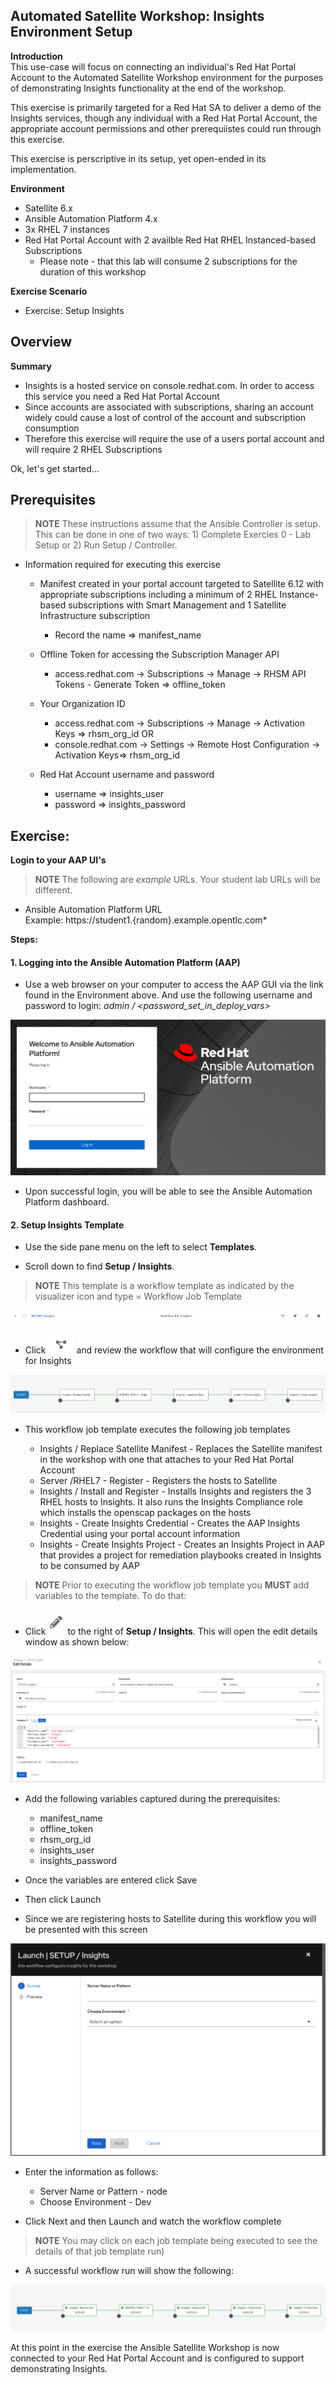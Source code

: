Automated Satellite Workshop: Insights Environment Setup 
----------------------------------------------------------------------

**Introduction**<br>
This use-case will focus on connecting an individual's Red Hat Portal Account to the Automated Satellite Workshop environment for the purposes of demonstrating Insights functionality at the end of the workshop.  

This exercise is primarily targeted for a Red Hat SA to deliver a demo of the Insights services, though any individual with a Red Hat Portal Account, the appropriate account permissions and other prerequiistes could run through this exercise.

This exercise is perscriptive in its setup, yet open-ended in its implementation.

**Environment**
- Satellite 6.x 
- Ansible Automation Platform 4.x
- 3x RHEL 7  instances
- Red Hat Portal Account with 2 availble Red Hat RHEL Instanced-based Subscriptions 
    - Please note - that this lab will consume 2 subscriptions for the duration of this workshop

**Exercise Scenario**
- Exercise: Setup Insights


Overview
-----------------------------------------------------------------

**Summary**<br>
- Insights is a hosted service on console.redhat.com.  In order to access this service you need a Red Hat Portal Account
- Since accounts are associated with subscriptions, sharing an account widely could cause a lost of control of the account and subscription consumption
- Therefore this exercise will require the use of a users portal account and will require 2 RHEL Subscriptions


Ok, let's get started...  

Prerequisites
--------------

> **NOTE** These instructions assume that the Ansible Controller is setup.  This can be done in one of two ways:  1) Complete Exercies 0 - Lab Setup or 2) Run Setup / Controller.

-   Information required for executing this exercise

    - Manifest created in your portal account targeted to Satellite 6.12 with appropriate subscriptions including a minimum of 2 RHEL Instance-based subscriptions with Smart Management and 1 Satellite Infrastructure subscription
        - Record the name ⇒ manifest_name 

    - Offline Token for accessing the Subscription Manager API
        - access.redhat.com -> Subscriptions -> Manage -> RHSM API Tokens - Generate Token ⇒ offline_token

    - Your Organization ID 
        - access.redhat.com -> Subscriptions -> Manage -> Activation Keys ⇒ rhsm_org_id OR
        - console.redhat.com -> Settings -> Remote Host Configuration -> Activation Keys⇒ rhsm_org_id

    - Red Hat Account username and password
        - username ⇒ insights_user
        - password ⇒ insights_password


Exercise:
-----------------------------------------------------------------
**Login to your AAP UI's**
> **NOTE** The following are *example* URLs. Your student lab URLs will be different.
* Ansible Automation Platform URL<br>
    Example: https://student1.{random}.example.opentlc.com*

**Steps:**<br>
#### 1\. Logging into the Ansible Automation Platform (AAP)

-   Use a web browser on your computer to access the AAP GUI via the link found in the Environment above. And use the following username and password to login: *admin / <password_set_in_deploy_vars>*

![login screen](images/4-setupinsights-aap2-login.png)

-   Upon successful login, you will be able to see the Ansible Automation Platform dashboard.

#### 2\. Setup Insights Template

-   Use the side pane menu on the left to select **Templates**.

-   Scroll down to find **Setup / Insights**.

> **NOTE** This template is a workflow template as indicated by the visualizer icon and type = Workflow Job Template

![Setup Insight](images/4-setupinsights-workflow-template.png)

-   Click ![visualizer Icon](images/4-setupinsights-visualizer.png) and review the workflow that will configure the environment for Insights

![Insights Workflow](images/4-setupinsights-insights-workflow.png)

- This workflow job template executes the following job templates

    - Insights / Replace Satellite Manifest - Replaces the Satellite manifest in the workshop with one that attaches to your Red Hat Portal Account
    - Server /RHEL7 - Register - Registers the hosts to Satellite
    - Insights / Install and Register - Installs Insights and registers the 3 RHEL hosts to Insights.  It also runs the Insights Compliance role which installs the openscap packages on the hosts
    - Insights - Create Insights Credential - Creates the AAP Insights Credential using your portal account information
    - Insights - Create Insights Project - Creates an Insights Project in AAP that provides a project for remediation playbooks created in Insights to be consumed by AAP

> **NOTE** Prior to executing the workflow job template you **MUST** add variables to the template.  To do that:


-   Click ![pencil](images/4-setupinsights-pencil.png) to the right of **Setup / Insights**.  This will open the edit details window as shown below:

![setup-insights](images/4-setupinsights-variables.png)

-   Add the following variables captured during the prerequisites:

    - manifest_name
    - offline_token
    - rhsm_org_id
    - insights_user
    - insights_password

-   Once the variables are entered click Save

-   Then click Launch

-   Since we are registering hosts to Satellite during this workflow you will be presented with this screen

![complete survey](images/4-setupinsights-survey.png)

- Enter the information as follows:
    - Server Name or Pattern - node
    - Choose Environment - Dev

-   Click Next and then Launch and watch the workflow complete

> **NOTE** You may click on each job template being executed to see the details of that job template run)

-   A successful workflow run will show the following:

![workflow complete](images/4-setupinsights-workflow-complete.png)

At this point in the exercise the Ansible Satellite Workshop is now connected to your Red Hat Portal Account and is configured to support demonstrating Insights.